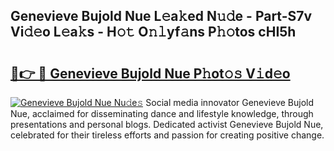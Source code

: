 ## Genevieve Bujold Nue L𝚎a𝚔ed N𝚞𝚍e - Part-S7v Vi𝚍𝚎o L𝚎a𝚔s - H𝚘𝚝 O𝚗𝚕yf𝚊ns P𝚑𝚘tos cHI5h

# <h2><a href="http://kfcvd65.oniu.top/?m=Genevieve+Bujold+Nue">🔗👉 🔴 Genevieve Bujold Nue P𝚑ot𝚘𝚜 V𝚒d𝚎o</a></h2>

[![Genevieve Bujold Nue Nu𝚍e𝚜](https://i.imgur.com/0qMVB7G.gif)](http://kfcvd65.oniu.top/?m=Genevieve+Bujold+Nue)
Social media innovator Genevieve Bujold Nue, acclaimed for disseminating dance and lifestyle knowledge, through presentations and personal blogs. Dedicated activist Genevieve Bujold Nue, celebrated for their tireless efforts and passion for creating positive change.  
